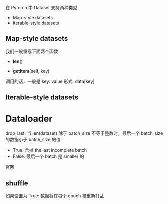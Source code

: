 在 Pytorch 中 Dataset 支持两种类型
- Map-style datasets
- iterable-style datasets

## Map-style datasets

我们一般重写下面两个函数

- __len__()

- __getitem__(self, key)

调用的话，一般是 key: value 形式. data[key]


## Iterable-style datasets



# Dataloader

drop_last:
    当 len(dataset) 除于 batch_size 不等于整数时，最后一个 batch_size 的数据小于 batch_size 的值
- True: 舍掉 the last incomplete batch
- False: 最后一个 batch 是 smaller 的


[官网](https://pytorch.org/docs/stable/data.html?highlight=dataloader#torch.utils.data.DataLoader)


## shuffle
如果设置为 True: 数据将在每个 epoch 被重新打乱
